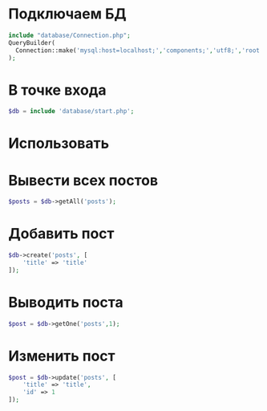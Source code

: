 # Подключаем БД

```php
include "database/Connection.php";
QueryBuilder(
  Connection::make('mysql:host=localhost;','components;','utf8;','root','root')
);
```
# В точке входа
```php
$db = include 'database/start.php';
```
# Использовать

# Вывести всех постов
```php
$posts = $db->getAll('posts');
```
# Добавить пост
```php
$db->create('posts', [
    'title' => 'title'
]);
```
# Выводить поста
```php
$post = $db->getOne('posts',1);
```

# Изменить пост
```php
$post = $db->update('posts', [
    'title' => 'title',
    'id' => 1
]);
```
